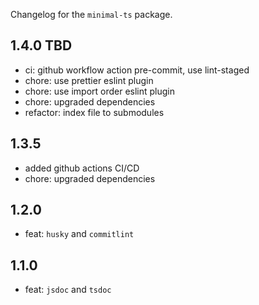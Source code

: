 Changelog for the `minimal-ts` package.

## 1.4.0 TBD

- ci: github workflow action pre-commit, use lint-staged
- chore: use prettier eslint plugin
- chore: use import order eslint plugin
- chore: upgraded dependencies
- refactor: index file to submodules

## 1.3.5

- added github actions CI/CD
- chore: upgraded dependencies

## 1.2.0

- feat: `husky` and `commitlint`

## 1.1.0

- feat: `jsdoc` and `tsdoc`
